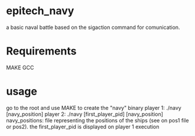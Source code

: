 # epitech_navy
a basic naval battle based on the sigaction command for comunication.

# Requirements
MAKE
GCC

# usage
go to the root and use MAKE to create the "navy" binary
player 1: ./navy [navy_position]
player 2: ./navy [first_player_pid] [navy_position]
navy_positions: file representing the positions of the ships (see on pos1 file or pos2).
the first_player_pid is displayed on player 1 execution

